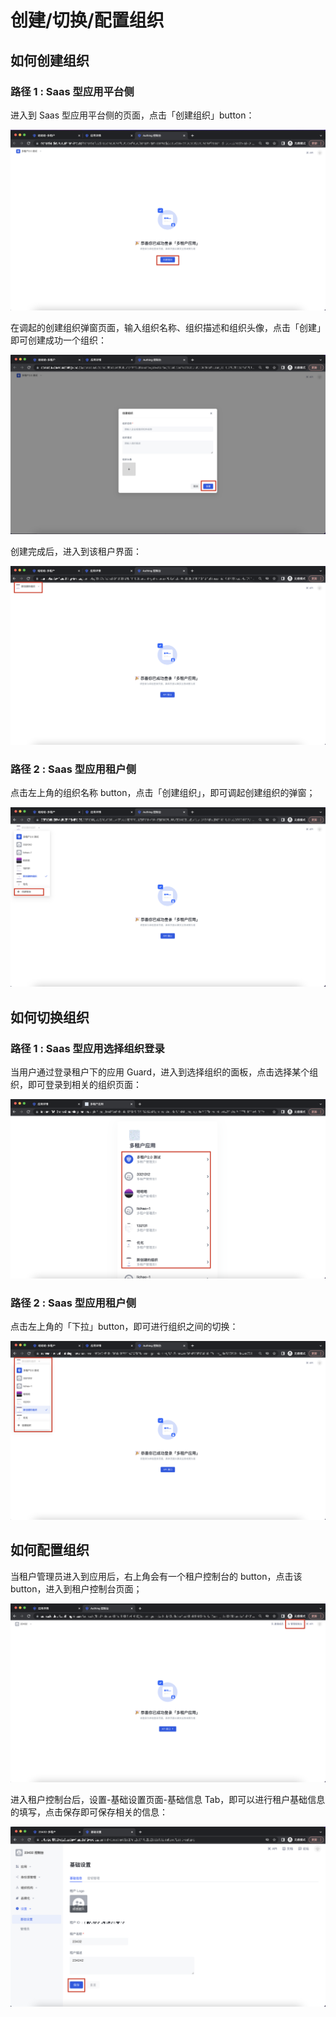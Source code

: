 # 创建/切换/配置组织

<LastUpdated/>

## 如何创建组织

### 路径 1 : Saas 型应用平台侧

进入到 Saas 型应用平台侧的页面，点击「创建组织」button：

![12](./images/12.png)

在调起的创建组织弹窗页面，输入组织名称、组织描述和组织头像，点击「创建」即可创建成功一个组织：

![13](./images/13.png)

创建完成后，进入到该租户界面：

![14](./images/14.png)

### 路径 2 : Saas 型应用租户侧

点击左上角的组织名称 button，点击「创建组织」，即可调起创建组织的弹窗；

![15](./images/15.png)

## 如何切换组织

### 路径 1 : Saas 型应用选择组织登录

当用户通过登录租户下的应用 Guard，进入到选择组织的面板，点击选择某个组织，即可登录到相关的组织页面：

![16](./images/16.png)

### 路径 2 : Saas 型应用租户侧

点击左上角的「下拉」button，即可进行组织之间的切换：

![17](./images/17.png)

## 如何配置组织

当租户管理员进入到应用后，右上角会有一个租户控制台的 button，点击该 button，进入到租户控制台页面；

![18](./images/18.png)

进入租户控制台后，设置-基础设置页面-基础信息 Tab，即可以进行租户基础信息的填写，点击保存即可保存相关的信息：

![19](./images/19.png)
